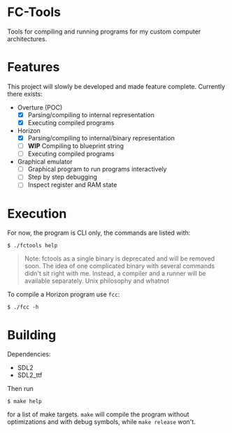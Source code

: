 # FC-Tools
Tools for compiling and running programs for my custom computer architectures.

# Features
This project will slowly be developed and made feature complete.
Currently there exists:
- Overture (POC)
    - [x] Parsing/compiling to internal representation
    - [x] Executing compiled programs
- Horizon
    - [x] Parsing/compiling to internal/binary representation
    - [ ] **WIP** Compiling to blueprint string
    - [ ] Executing compiled programs
- Graphical emulator
    - [ ] Graphical program to run programs interactively
    - [ ] Step by step debugging
    - [ ] Inspect register and RAM state

# Execution
For now, the program is CLI only, the commands are listed with:
```shell
$ ./fctools help
```
> Note:
> fctools as a single binary is deprecated and will be removed soon. The idea of one complicated binary
> with several commands didn't sit right with me. Instead, a compiler and a runner will be available
> separately. Unix philosophy and whatnot

To compile a Horizon program use `fcc`:
```shell
$ ./fcc -h
```

# Building
Dependencies:
- SDL2
- SDL2_ttf

Then run
```shell
$ make help
```
for a list of make targets. `make` will compile the program without optimizations and with debug symbols, while `make release` won't.
